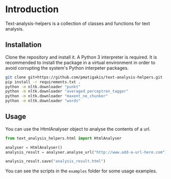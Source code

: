 # Introduction

Text-analysis-helpers is a collection of classes and functions for text analysis.

## Installation

Clone the repository and install it. A Python 3 interpreter is required. It is
recommended to install the package in a virtual environment in order to avoid
corrupting the system's Python interpeter packages.

```bash
git clone git+https://github.com/pmatigakis/text-analysis-helpers.git
pip install -r requirements.txt .
python -m nltk.downloader "punkt"
python -m nltk.downloader "averaged_perceptron_tagger"
python -m nltk.downloader "maxent_ne_chunker"
python -m nltk.downloader "words"
```

## Usage

You can use the HtmlAnalyser object to analyse the contents of a url.

```python
from text_analysis_helpers.html import HtmlAnalyser

analyser = HtmlAnalyser()
analysis_result = analyser.analyse_url("http://www.add-a-url-here.com")

analysis_result.save("analysis_result.html")

```

You can see the scripts in the `examples` folder for some usage examples.